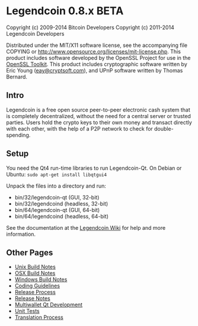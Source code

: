 Legendcoin 0.8.x BETA
====================

Copyright (c) 2009-2014 Bitcoin Developers
Copyright (c) 2011-2014 Legendcoin Developers

Distributed under the MIT/X11 software license, see the accompanying
file COPYING or http://www.opensource.org/licenses/mit-license.php.
This product includes software developed by the OpenSSL Project for use in the [OpenSSL Toolkit](http://www.openssl.org/). This product includes
cryptographic software written by Eric Young ([eay@cryptsoft.com](mailto:eay@cryptsoft.com)), and UPnP software written by Thomas Bernard.


Intro
---------------------
Legendcoin is a free open source peer-to-peer electronic cash system that is
completely decentralized, without the need for a central server or trusted
parties.  Users hold the crypto keys to their own money and transact directly
with each other, with the help of a P2P network to check for double-spending.


Setup
---------------------
You need the Qt4 run-time libraries to run Legendcoin-Qt. On Debian or Ubuntu:
	`sudo apt-get install libqtgui4`

Unpack the files into a directory and run:

- bin/32/legendcoin-qt (GUI, 32-bit)
- bin/32/legendcoind (headless, 32-bit)
- bin/64/legendcoin-qt (GUI, 64-bit)
- bin/64/legendcoind (headless, 64-bit)

See the documentation at the [Legendcoin Wiki](http://legendcoin.info)
for help and more information.


Other Pages
---------------------
- [Unix Build Notes](build-unix.md)
- [OSX Build Notes](build-osx.md)
- [Windows Build Notes](build-msw.md)
- [Coding Guidelines](coding.md)
- [Release Process](release-process.md)
- [Release Notes](release-notes.md)
- [Multiwallet Qt Development](multiwallet-qt.md)
- [Unit Tests](unit-tests.md)
- [Translation Process](translation_process.md)
